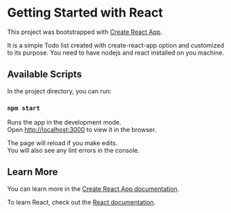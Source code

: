 # Getting Started with React

This project was bootstrapped with [Create React App](https://github.com/facebook/create-react-app).

It is a simple Todo list created with create-react-app option and customized to its purpose.
You need to have nodejs and react installed on you machine.

## Available Scripts

In the project directory, you can run:

### `npm start`

Runs the app in the development mode.\
Open [http://localhost:3000](http://localhost:3000) to view it in the browser.

The page will reload if you make edits.\
You will also see any lint errors in the console.


## Learn More

You can learn more in the [Create React App documentation](https://facebook.github.io/create-react-app/docs/getting-started).

To learn React, check out the [React documentation](https://reactjs.org/).
